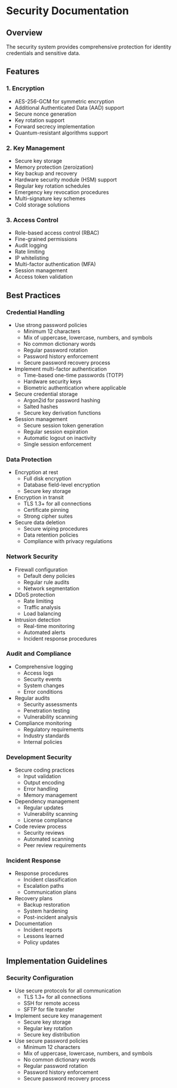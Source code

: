 # Security Documentation

## Overview

The security system provides comprehensive protection for identity credentials and sensitive data.

## Features

### 1. Encryption

- AES-256-GCM for symmetric encryption
- Additional Authenticated Data (AAD) support
- Secure nonce generation
- Key rotation support
- Forward secrecy implementation
- Quantum-resistant algorithms support

### 2. Key Management

- Secure key storage
- Memory protection (zeroization)
- Key backup and recovery
- Hardware security module (HSM) support
- Regular key rotation schedules
- Emergency key revocation procedures
- Multi-signature key schemes
- Cold storage solutions

### 3. Access Control

- Role-based access control (RBAC)
- Fine-grained permissions
- Audit logging
- Rate limiting
- IP whitelisting
- Multi-factor authentication (MFA)
- Session management
- Access token validation

## Best Practices

### Credential Handling

- Use strong password policies
  - Minimum 12 characters
  - Mix of uppercase, lowercase, numbers, and symbols
  - No common dictionary words
  - Regular password rotation
  - Password history enforcement
  - Secure password recovery process
- Implement multi-factor authentication
  - Time-based one-time passwords (TOTP)
  - Hardware security keys
  - Biometric authentication where applicable
- Secure credential storage
  - Argon2id for password hashing
  - Salted hashes
  - Secure key derivation functions
- Session management
  - Secure session token generation
  - Regular session expiration
  - Automatic logout on inactivity
  - Single session enforcement

### Data Protection

- Encryption at rest
  - Full disk encryption
  - Database field-level encryption
  - Secure key storage
- Encryption in transit
  - TLS 1.3+ for all connections
  - Certificate pinning
  - Strong cipher suites
- Secure data deletion
  - Secure wiping procedures
  - Data retention policies
  - Compliance with privacy regulations

### Network Security

- Firewall configuration
  - Default deny policies
  - Regular rule audits
  - Network segmentation
- DDoS protection
  - Rate limiting
  - Traffic analysis
  - Load balancing
- Intrusion detection
  - Real-time monitoring
  - Automated alerts
  - Incident response procedures

### Audit and Compliance

- Comprehensive logging
  - Access logs
  - Security events
  - System changes
  - Error conditions
- Regular audits
  - Security assessments
  - Penetration testing
  - Vulnerability scanning
- Compliance monitoring
  - Regulatory requirements
  - Industry standards
  - Internal policies

### Development Security

- Secure coding practices
  - Input validation
  - Output encoding
  - Error handling
  - Memory management
- Dependency management
  - Regular updates
  - Vulnerability scanning
  - License compliance
- Code review process
  - Security reviews
  - Automated scanning
  - Peer review requirements

### Incident Response

- Response procedures
  - Incident classification
  - Escalation paths
  - Communication plans
- Recovery plans
  - Backup restoration
  - System hardening
  - Post-incident analysis
- Documentation
  - Incident reports
  - Lessons learned
  - Policy updates

## Implementation Guidelines

### Security Configuration

- Use secure protocols for all communication
  - TLS 1.3+ for all connections
  - SSH for remote access
  - SFTP for file transfer
- Implement secure key management
  - Secure key storage
  - Regular key rotation
  - Secure key distribution
- Use secure password policies
  - Minimum 12 characters
  - Mix of uppercase, lowercase, numbers, and symbols
  - No common dictionary words
  - Regular password rotation
  - Password history enforcement
  - Secure password recovery process
